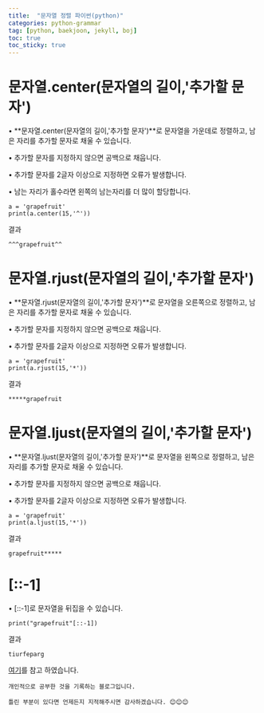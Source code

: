 ```yaml
---
title:  "문자열 정렬 파이썬(python)"
categories: python-grammar
tag: [python, baekjoon, jekyll, boj]
toc: true
toc_sticky: true
---
```

# 문자열.center(문자열의 길이,'추가할 문자')
• **문자열.center(문자열의 길이,'추가할 문자')**로 문자열을 가운데로 정렬하고, 남은 자리를 추가할 문자로 채울 수 있습니다.  


• 추가할 문자를 지정하지 않으면 공백으로 채웁니다.   


• 추가할 문자를 2글자 이상으로 지정하면 오류가 발생합니다.  


• 남는 자리가 홀수라면 왼쪽의 남는자리를 더 많이 할당합니다.
```
a = 'grapefruit'
print(a.center(15,'^'))
```
결과
```
^^^grapefruit^^
```

# 문자열.rjust(문자열의 길이,'추가할 문자')
• **문자열.rjust(문자열의 길이,'추가할 문자')**로 문자열을 오른쪽으로 정렬하고, 남은 자리를 추가할 문자로 채울 수 있습니다.  


• 추가할 문자를 지정하지 않으면 공백으로 채웁니다.   


• 추가할 문자를 2글자 이상으로 지정하면 오류가 발생합니다. 
```
a = 'grapefruit'
print(a.rjust(15,'*'))
```
결과
```
*****grapefruit
```
# 문자열.ljust(문자열의 길이,'추가할 문자')
• **문자열.ljust(문자열의 길이,'추가할 문자')**로 문자열을 왼쪽으로 정렬하고, 남은 자리를 추가할 문자로 채울 수 있습니다.  


• 추가할 문자를 지정하지 않으면 공백으로 채웁니다.   


• 추가할 문자를 2글자 이상으로 지정하면 오류가 발생합니다. 
```
a = 'grapefruit'
print(a.ljust(15,'*'))
```
결과
```
grapefruit*****
```
# [::-1]
• [::-1]로 문자열을 뒤집을 수 있습니다.
```
print("grapefruit"[::-1])
```
결과
```
tiurfeparg
```
[여기](https://wikidocs.net/32919)를 참고 하였습니다.

```
개인적으로 공부한 것을 기록하는 블로그입니다. 

틀린 부분이 있다면 언제든지 지적해주시면 감사하겠습니다. 😊😊😊
```
